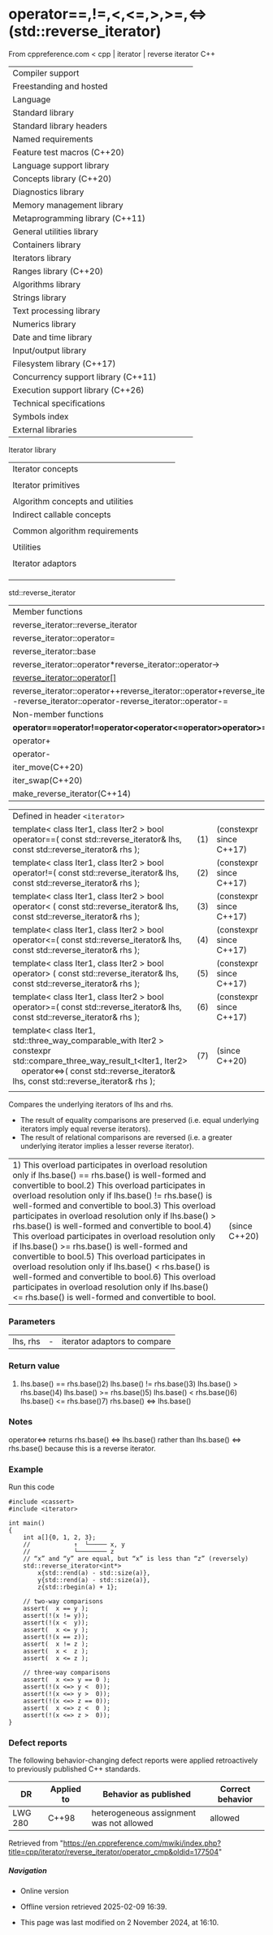 # operator==,!=,<,<=,>,>=,<=>(std::reverse_iterator)

From cppreference.com
< cpp‎ | iterator‎ | reverse iterator
C++

|  |  |  |  |  |
| --- | --- | --- | --- | --- |
| Compiler support | | | | |
| Freestanding and hosted | | | | |
| Language | | | | |
| Standard library | | | | |
| Standard library headers | | | | |
| Named requirements | | | | |
| Feature test macros (C++20) | | | | |
| Language support library | | | | |
| Concepts library (C++20) | | | | |
| Diagnostics library | | | | |
| Memory management library | | | | |
| Metaprogramming library (C++11) | | | | |
| General utilities library | | | | |
| Containers library | | | | |
| Iterators library | | | | |
| Ranges library (C++20) | | | | |
| Algorithms library | | | | |
| Strings library | | | | |
| Text processing library | | | | |
| Numerics library | | | | |
| Date and time library | | | | |
| Input/output library | | | | |
| Filesystem library (C++17) | | | | |
| Concurrency support library (C++11) | | | | |
| Execution support library (C++26) | | | | |
| Technical specifications | | | | |
| Symbols index | | | | |
| External libraries | | | | |

Iterator library

|  |  |  |  |  |
| --- | --- | --- | --- | --- |
| Iterator concepts | | | | |
| |  |  |  |  |  | | --- | --- | --- | --- | --- | | indirectly_readable(C++20) | | | | | | indirectly_writable(C++20) | | | | | | weakly_incrementable(C++20) | | | | | | incrementable(C++20) | | | | | | **is-integer-like** **is-signed-integer-like**(C++20)(C++20) | | | | | | |  |  |  |  |  | | --- | --- | --- | --- | --- | | sentinel_for(C++20) | | | | | | sized_sentinel_for(C++20) | | | | | | input_iterator(C++20) | | | | | | output_iterator(C++20) | | | | | | input_or_output_iterator(C++20) | | | | | |  | | | | | | |  |  |  |  |  | | --- | --- | --- | --- | --- | | forward_iterator(C++20) | | | | | | bidirectional_iterator(C++20) | | | | | | random_access_iterator(C++20) | | | | | | contiguous_iterator(C++20) | | | | | |  | | | | | |  | | | | | |
| Iterator primitives | | | | |
| |  |  |  |  |  | | --- | --- | --- | --- | --- | | input_iterator_tagoutput_iterator_tagforward_iterator_tagbidirectional_iterator_tagrandom_access_iterator_tagcontiguous_iterator_tag(C++20) | | | | | | |  |  |  |  |  | | --- | --- | --- | --- | --- | | iter_value_titer_difference_titer_reference_titer_const_reference_titer_rvalue_reference_titer_common_reference_t(C++20)(C++20)(C++20)(C++23)(C++20)(C++20) | | | | | | |  |  |  |  |  | | --- | --- | --- | --- | --- | | iterator(deprecated in C++17) | | | | | | iterator_traits | | | | | | incrementable_traits(C++20) | | | | | | indirectly_readable_traits(C++20) | | | | | |  | | | | | |  | | | | | |
| Algorithm concepts and utilities | | | | |
| Indirect callable concepts | | | | |
| |  |  |  |  |  | | --- | --- | --- | --- | --- | | indirectly_unary_invocableindirectly_regular_unary_invocable(C++20)(C++20) | | | | | | |  |  |  |  |  | | --- | --- | --- | --- | --- | | indirect_unary_predicate(C++20) | | | | | | indirect_binary_predicate(C++20) | | | | | | |  |  |  |  |  | | --- | --- | --- | --- | --- | | indirect_equivalence_relation(C++20) | | | | | | indirect_strict_weak_order(C++20) | | | | | |
| Common algorithm requirements | | | | |
| |  |  |  |  |  | | --- | --- | --- | --- | --- | | indirectly_movable(C++20) | | | | | | indirectly_movable_storable(C++20) | | | | | | indirectly_copyable(C++20) | | | | | | |  |  |  |  |  | | --- | --- | --- | --- | --- | | indirectly_copyable_storable(C++20) | | | | | | indirectly_swappable(C++20) | | | | | | indirectly_comparable(C++20) | | | | | | |  |  |  |  |  | | --- | --- | --- | --- | --- | | permutable(C++20) | | | | | | mergeable(C++20) | | | | | | sortable(C++20) | | | | | |
| Utilities | | | | |
| |  |  |  |  |  | | --- | --- | --- | --- | --- | | indirect_result_t(C++20) | | | | | | |  |  |  |  |  | | --- | --- | --- | --- | --- | | projected(C++20) | | | | | | |  |  |  |  |  | | --- | --- | --- | --- | --- | | projected_value_t(C++26) | | | | | |
| Iterator adaptors | | | | |
| |  |  |  |  |  | | --- | --- | --- | --- | --- | | reverse_iterator | | | | | | make_reverse_iterator(C++14) | | | | | | move_iterator(C++11) | | | | | | make_move_iterator(C++11) | | | | | | default_sentinel_tdefault_sentinel(C++20)(C++20) | | | | | | unreachable_sentinel_tunreachable_sentinel(C++20)(C++20) | | | | | | |  |  |  |  |  | | --- | --- | --- | --- | --- | | front_insert_iterator | | | | | | back_insert_iterator | | | | | | inserter | | | | | | insert_iterator | | | | | | front_inserter | | | | | | back_inserter | | | | | | move_sentinel(C++20) | | | | | |  | | | | | | |  |  |  |  |  | | --- | --- | --- | --- | --- | | common_iterator(C++20) | | | | | | counted_iterator(C++20) | | | | | | basic_const_iterator(C++23) | | | | | | const_iterator(C++23) | | | | | | const_sentinel(C++23) | | | | | | make_const_iterator(C++23) | | | | | | make_const_sentinel(C++23) | | | | | |  | | | | | |
| |  |  |  |  |  | | --- | --- | --- | --- | --- | | Stream iterators | | | | | | |  |  |  |  |  | | --- | --- | --- | --- | --- | | istream_iterator | | | | | | ostream_iterator | | | | | | |  |  |  |  |  | | --- | --- | --- | --- | --- | | istreambuf_iterator | | | | | | ostreambuf_iterator | | | | | | | |  |  |  |  |  | | --- | --- | --- | --- | --- | | Iterator customization points | | | | | | ranges::iter_move(C++20) | | | | | | ranges::iter_swap(C++20) | | | | | |
| |  |  |  |  |  | | --- | --- | --- | --- | --- | | Iterator operations | | | | | | |  |  |  |  |  |  |  |  |  |  |  |  |  |  |  |  |  |  |  |  |  |  |  |  |  |  |  |  |  |  |  |  |  |  |  |  |  |  |  |  |  |  | | --- | --- | --- | --- | --- | --- | --- | --- | --- | --- | --- | --- | --- | --- | --- | --- | --- | --- | --- | --- | --- | --- | --- | --- | --- | --- | --- | --- | --- | --- | --- | --- | --- | --- | --- | --- | --- | --- | --- | --- | --- | --- | | |  |  |  |  |  | | --- | --- | --- | --- | --- | | advance | | | | | | distance | | | | | | prev(C++11) | | | | | | next(C++11) | | | | | | |  |  |  |  |  | | --- | --- | --- | --- | --- | | ranges::advance(C++20) | | | | | | ranges::distance(C++20) | | | | | | ranges::prev(C++20) | | | | | | ranges::next(C++20) | | | | | | | | |  |  |  |  |  | | --- | --- | --- | --- | --- | | Range access | | | | | | |  |  |  |  |  |  |  |  |  |  |  |  |  |  |  |  |  |  |  |  |  |  |  |  |  |  |  |  |  |  |  |  |  |  |  |  |  |  | | --- | --- | --- | --- | --- | --- | --- | --- | --- | --- | --- | --- | --- | --- | --- | --- | --- | --- | --- | --- | --- | --- | --- | --- | --- | --- | --- | --- | --- | --- | --- | --- | --- | --- | --- | --- | --- | --- | | |  |  |  |  |  | | --- | --- | --- | --- | --- | | begincbegin(C++11)(C++14) | | | | | | rbegincrbegin(C++14)(C++14) | | | | | | |  |  |  |  |  | | --- | --- | --- | --- | --- | | endcend(C++11)(C++14) | | | | | | rendcrend(C++14)(C++14) | | | | | | |  |  |  |  |  | | --- | --- | --- | --- | --- | | sizessize(C++17)(C++20) | | | | | | empty(C++17) | | | | | | data(C++17) | | | | | | | |

std::reverse_iterator

|  |  |  |  |  |
| --- | --- | --- | --- | --- |
| Member functions | | | | |
| reverse_iterator::reverse_iterator | | | | |
| reverse_iterator::operator= | | | | |
| reverse_iterator::base | | | | |
| reverse_iterator::operator\*reverse_iterator::operator-> | | | | |
| [reverse_iterator::operator[]](operator_at.html "cpp/iterator/reverse iterator/operator at") | | | | |
| reverse_iterator::operator++reverse_iterator::operator+reverse_iterator::operator+=reverse_iterator::operator--reverse_iterator::operator-reverse_iterator::operator-= | | | | |
| Non-member functions | | | | |
| ****operator==operator!=operator<operator<=operator>operator>=operator<=>****(C++20) | | | | |
| operator+ | | | | |
| operator- | | | | |
| iter_move(C++20) | | | | |
| iter_swap(C++20) | | | | |
| make_reverse_iterator(C++14) | | | | |

|  |  |  |
| --- | --- | --- |
| Defined in header `<iterator>` |  |  |
| template< class Iter1, class Iter2 >  bool operator==( const std::reverse_iterator<Iter1>& lhs, const std::reverse_iterator<Iter2>& rhs ); | (1) | (constexpr since C++17) |
| template< class Iter1, class Iter2 >  bool operator!=( const std::reverse_iterator<Iter1>& lhs, const std::reverse_iterator<Iter2>& rhs ); | (2) | (constexpr since C++17) |
| template< class Iter1, class Iter2 >  bool operator< ( const std::reverse_iterator<Iter1>& lhs, const std::reverse_iterator<Iter2>& rhs ); | (3) | (constexpr since C++17) |
| template< class Iter1, class Iter2 >  bool operator<=( const std::reverse_iterator<Iter1>& lhs, const std::reverse_iterator<Iter2>& rhs ); | (4) | (constexpr since C++17) |
| template< class Iter1, class Iter2 >  bool operator> ( const std::reverse_iterator<Iter1>& lhs, const std::reverse_iterator<Iter2>& rhs ); | (5) | (constexpr since C++17) |
| template< class Iter1, class Iter2 >  bool operator>=( const std::reverse_iterator<Iter1>& lhs, const std::reverse_iterator<Iter2>& rhs ); | (6) | (constexpr since C++17) |
| template< class Iter1, std::three_way_comparable_with<Iter1> Iter2 >  constexpr std::compare_three_way_result_t<Iter1, Iter2>      operator<=>( const std::reverse_iterator<Iter1>& lhs, const std::reverse_iterator<Iter2>& rhs ); | (7) | (since C++20) |
|  |  |  |

Compares the underlying iterators of lhs and rhs.

- The result of equality comparisons are preserved (i.e. equal underlying iterators imply equal reverse iterators).
- The result of relational comparisons are reversed (i.e. a greater underlying iterator implies a lesser reverse iterator).

|  |  |
| --- | --- |
| 1) This overload participates in overload resolution only if lhs.base() == rhs.base() is well-formed and convertible to bool.2) This overload participates in overload resolution only if lhs.base() != rhs.base() is well-formed and convertible to bool.3) This overload participates in overload resolution only if lhs.base() > rhs.base() is well-formed and convertible to bool.4) This overload participates in overload resolution only if lhs.base() >= rhs.base() is well-formed and convertible to bool.5) This overload participates in overload resolution only if lhs.base() < rhs.base() is well-formed and convertible to bool.6) This overload participates in overload resolution only if lhs.base() <= rhs.base() is well-formed and convertible to bool. | (since C++20) |

### Parameters

|  |  |  |
| --- | --- | --- |
| lhs, rhs | - | iterator adaptors to compare |

### Return value

1) lhs.base() == rhs.base()2) lhs.base() != rhs.base()3) lhs.base() > rhs.base()4) lhs.base() >= rhs.base()5) lhs.base() < rhs.base()6) lhs.base() <= rhs.base()7) rhs.base() <=> lhs.base()

### Notes

operator<=> returns rhs.base() <=> lhs.base() rather than lhs.base() <=> rhs.base() because this is a reverse iterator.

### Example

Run this code

```
#include <cassert>
#include <iterator>
 
int main()
{
    int a[]{0, 1, 2, 3};
    //            ↑  └───── x, y
    //            └──────── z
    // “x” and “y” are equal, but “x” is less than “z” (reversely)
    std::reverse_iterator<int*>
        x{std::rend(a) - std::size(a)},
        y{std::rend(a) - std::size(a)},
        z{std::rbegin(a) + 1};
 
    // two-way comparisons
    assert(  x == y );
    assert(!(x != y));
    assert(!(x <  y));
    assert(  x <= y );
    assert(!(x == z));
    assert(  x != z );
    assert(  x <  z );
    assert(  x <= z );
 
    // three-way comparisons
    assert(  x <=> y == 0 );
    assert(!(x <=> y <  0));
    assert(!(x <=> y >  0));
    assert(!(x <=> z == 0));
    assert(  x <=> z <  0 );
    assert(!(x <=> z >  0));
}

```

### Defect reports

The following behavior-changing defect reports were applied retroactively to previously published C++ standards.

| DR | Applied to | Behavior as published | Correct behavior |
| --- | --- | --- | --- |
| LWG 280 | C++98 | heterogeneous assignment was not allowed | allowed |

Retrieved from "<https://en.cppreference.com/mwiki/index.php?title=cpp/iterator/reverse_iterator/operator_cmp&oldid=177504>"

##### Navigation

- Online version
- Offline version retrieved 2025-02-09 16:39.

- This page was last modified on 2 November 2024, at 16:10.